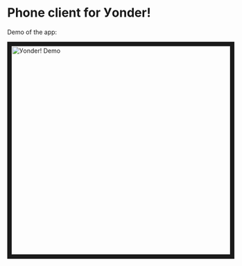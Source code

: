 Phone client for Уonder!
=============


Demo of the app:

<a href="http://youtu.be/vtuT9pRy1ZQ" target="_blank"><img src="http://img.youtube.com/vi/vtuT9pRy1ZQ/0.jpg" 
alt="Уonder! Demo" width="640" height="480" border="10" /></a>
